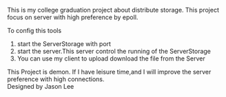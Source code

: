 This is my college graduation project about distribute storage.
This project focus on server with high preference by epoll.

To config this tools

1. start the ServerStorage with port
2. start the server.This server control the running of the ServerStorage
3. You can use my client to upload download the file from the Server

This Project is demon. If I have leisure time,and I will improve the server preference with high connections.  
Designed by Jason Lee
